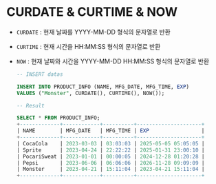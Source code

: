 # CURDATE & CURTIME & NOW

- `CURDATE` : 현재 날짜를 YYYY-MM-DD 형식의 문자열로 반환<br>
- `CURTIME` : 현재 시간을 HH:MM:SS 형식의 문자열로 반환<br>
- `NOW` : 현재 날짜와 시간을 YYYY-MM-DD HH:MM:SS 형식의 문자열로 반환<br>

  ```sql
  -- INSERT datas

  INSERT INTO PRODUCT_INFO (NAME, MFG_DATE, MFG_TIME, EXP)
  VALUES ("Monster", CURDATE(), CURTIME(), NOW());
  ```
  ```sql
  -- Result

  SELECT * FROM PRODUCT_INFO;
  +-------------+------------+----------+---------------------+
  | NAME        | MFG_DATE   | MFG_TIME | EXP                 |
  +-------------+------------+----------+---------------------+
  | CocaCola    | 2023-03-03 | 03:03:03 | 2025-05-05 05:05:05 |
  | Sprite      | 2023-04-24 | 22:22:22 | 2025-01-31 23:00:10 |
  | PocariSweat | 2023-01-01 | 00:00:05 | 2024-12-28 01:20:28 |
  | Pepsi       | 2023-06-06 | 06:06:06 | 2026-11-28 09:09:09 |
  | Monster     | 2023-04-21 | 15:11:04 | 2023-04-21 15:11:04 |
  +-------------+------------+----------+---------------------+
  ```
